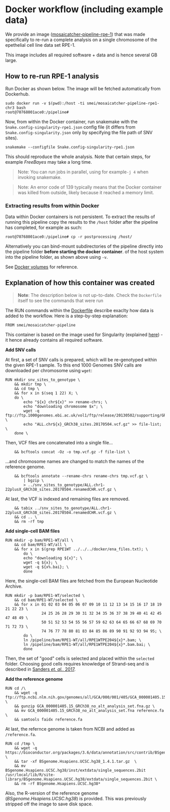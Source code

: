 # Docker workflow (including example data)

We provide an image ([mosaicatcher-pipeline-rpe-1](https://hub.docker.com/r/smei/mosaicatcher-pipeline-rpe1-chr3)) that was made specifically to re-run a complete analysis on a single chromosome of the epethelial cell line data set RPE-1.

This image includes all required software + data and is hence several GB large.


## How to re-run RPE-1 analysis

Run Docker as shown below. The image will be fetched automatically from Dockerhub.

```
sudo docker run -v $(pwd):/host -ti smei/mosaicatcher-pipeline-rpe1-chr3 bash
root@70768001ace0:/pipeline#
```

Now, from within the Docker container, run snakemake with the `Snake.config-singularity-rpe1.json` config file (it differs from `Snake.config-singularity.json` only by specifying the file path of SNV sites).

```
snakemake --configfile Snake.config-singularity-rpe1.json
```

This should reproduce the whole analysis. Note that certain steps, for example *FreeBayes* may take a long time.

> Note: You can run jobs in parallel, using for example`-j 4` when invoking snakemake.

> Note: An error code of 139 typically means that the Docker container was killed from outside, likely because it reached a memory limit.


### Extracting results from within Docker

Data within Docker containers is not persistent. To extract the results of running this pipeline copy the results to the `/host` folder after the pipeline has completed, for example as such:

```
root@70768001ace0:/pipeline# cp -r postprocessing /host/
```

Alternatively you can bind-mount subdirectories of the pipeline directly into the pipeline folder **before starting the docker container**. of the host system into the pipeline folder, as shown above using `-v`.

See [Docker volumes](https://docs.docker.com/storage/volumes/) for reference.


## Explanation of how this container was created

> **Note**: The description below is not up-to-date. Check the `Dockerfile` itself to see the commands that were run

The RUN commands within the [Dockerfile](../RPE-1/Dockerfile) describe exaclty how data is added to the workflow. Here is a step-by-step explanation:

```
FROM smei/mosaicatcher-pipeline
```

This container is based on the image used for Singularity (explained [here](Singularity.md)) - it hence already contains all required software.


**Add SNV calls**

At first, a set of SNV calls is prepared, which will be re-genotyped within the given RPE-1 sample. To this end 1000 Genomes SNV calls are downloaded per chromosome using `wget`:

```
RUN mkdir snv_sites_to_genotype \
    && mkdir tmp \
    && cd tmp \
    && for x in $(seq 1 22) X; \
	do \
	    echo "${x} chr${x}" >> rename-chrs; \
	    echo "downloading chromosome $x"; \
	    wget -q ftp://ftp.1000genomes.ebi.ac.uk/vol1/ftp/release/20130502/supporting/GRCh38_positions/ALL.chr${x}_GRCh38_sites.20170504.vcf.gz; \
	    echo "ALL.chr${x}_GRCh38_sites.20170504.vcf.gz" >> file-list; \
	done \

```

Then, VCF files are concatenated into a single file...

```
    && bcftools concat -Oz -o tmp.vcf.gz -f file-list \
```

...and chromosome names are changed to match the names of the reference genome.

```
    && bcftools annotate --rename-chrs rename-chrs tmp.vcf.gz \
        | bgzip \
        > ../snv_sites_to_genotype/ALL.chr1-22plusX_GRCh38_sites.20170504.renamedCHR.vcf.gz \
```

At last, the VCF is indexed and remaining files are removed.

```
    && tabix ../snv_sites_to_genotype/ALL.chr1-22plusX_GRCh38_sites.20170504.renamedCHR.vcf.gz \
    && cd .. \
    && rm -rf tmp
```


**Add single-cell BAM files**

```
RUN mkdir -p bam/RPE1-WT/all \
    && cd bam/RPE1-WT/all \
    && for x in $(grep RPE1WT ../../../docker/ena_files.txt); \
        do \
        echo "downloading ${x}"; \
        wget -q ${x}; \
        wget -q ${x%.bai}; \
        done
```

Here, the single-cell BAM files are fetched from the European Nucleotide Archive.

```
RUN mkdir -p bam/RPE1-WT/selected \
    && cd bam/RPE1-WT/selected \
    && for x in 01 02 03 04 05 06 07 09 10 11 12 13 14 15 16 17 18 19 21 22 23 \
                24 25 26 28 29 30 31 32 34 35 36 37 38 39 40 41 42 45 47 48 49 \
                50 51 52 53 54 55 56 57 59 62 63 64 65 66 67 68 69 70 71 72 73 \
                74 76 77 78 80 81 83 84 85 86 89 90 91 92 93 94 95; \
        do \
        ln /pipeline/bam/RPE1-WT/all/RPE1WTPE204${x}*.bam; \
        ln /pipeline/bam/RPE1-WT/all/RPE1WTPE204${x}*.bam.bai; \
        done
```

Then, the set of "good" cells is selected and placed within the `selected` folder. Choosing good cells requires knowledge of Strand-seq and is described in [Sanders *et. al.*, 2017](https://www.ncbi.nlm.nih.gov/pubmed/28492527).

**Add the reference genome**

```
RUN cd /\
    && wget -q ftp://ftp.ncbi.nlm.nih.gov/genomes/all/GCA/000/001/405/GCA_000001405.15_GRCh38/seqs_for_alignment_pipelines.ucsc_ids/GCA_000001405.15_GRCh38_no_alt_analysis_set.fna.gz \
    && gunzip GCA_000001405.15_GRCh38_no_alt_analysis_set.fna.gz \
    && mv GCA_000001405.15_GRCh38_no_alt_analysis_set.fna reference.fa \
    && samtools faidx reference.fa
```

At last, the refernce genome is taken from NCBI and added as `/reference.fa`.

```
RUN cd /tmp \
    && wget -q https://bioconductor.org/packages/3.6/data/annotation/src/contrib/BSgenome.Hsapiens.UCSC.hg38_1.4.1.tar.gz \
    && tar -xf BSgenome.Hsapiens.UCSC.hg38_1.4.1.tar.gz  \
    && mv BSgenome.Hsapiens.UCSC.hg38/inst/extdata/single_sequences.2bit /usr/local/lib/R/site-library/BSgenome.Hsapiens.UCSC.hg38/extdata/single_sequences.2bit \
    && rm -rf BSgenome.Hsapiens.UCSC.hg38*
```

Also, the R-version of the reference genome (*BSgenome.Hsapiens.UCSC.hg38*) is provided. This was previously stripped off the image to save disk space.
